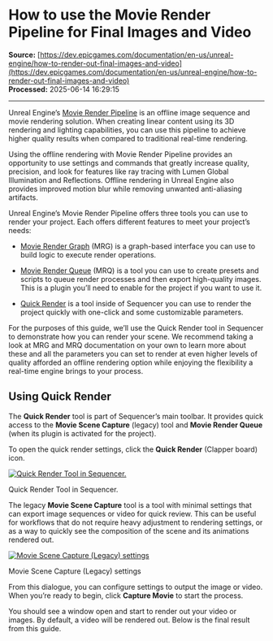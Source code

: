 # How to use the Movie Render Pipeline for Final Images and Video

**Source:** [https://dev.epicgames.com/documentation/en-us/unreal-engine/how-to-render-out-final-images-and-video](https://dev.epicgames.com/documentation/en-us/unreal-engine/how-to-render-out-final-images-and-video)  
**Processed:** 2025-06-14 16:29:15

---

Unreal Engine’s [Movie Render Pipeline](https://dev.epicgames.com/documentation/en-us/unreal-engine/BlueprintAPI/MovieRenderPipeline) is an offline image sequence and movie rendering solution. When creating linear content using its 3D rendering and lighting capabilities, you can use this pipeline to achieve higher quality results when compared to traditional real-time rendering.

Using the offline rendering with Movie Render Pipeline provides an opportunity to use settings and commands that greatly increase quality, precision, and look for features like ray tracing with Lumen Global Illumination and Reflections. Offline rendering in Unreal Engine also provides improved motion blur while removing unwanted anti-aliasing artifacts.

Unreal Engine’s Movie Render Pipeline offers three tools you can use to render your project. Each offers different features to meet your project’s needs:

-   [Movie Render Graph](https://dev.epicgames.com/documentation/en-us/unreal-engine/movie-render-pipeline-in-unreal-engine#movie-render-graph) (MRG) is a graph-based interface you can use to build logic to execute render operations.
    
-   [Movie Render Queue](https://dev.epicgames.com/documentation/en-us/unreal-engine/movie-render-pipeline-in-unreal-engine#movie-render-queue) (MRQ) is a tool you can use to create presets and scripts to queue render processes and then export high-quality images. This is a plugin you’ll need to enable for the project if you want to use it.
    
-   [Quick Render](https://dev.epicgames.com/documentation/en-us/unreal-engine/movie-render-pipeline-in-unreal-engine#quick-render) is a tool inside of Sequencer you can use to render the project quickly with one-click and some customizable parameters.
    

For the purposes of this guide, we’ll use the Quick Render tool in Sequencer to demonstrate how you can render your scene. We recommend taking a look at MRG and MRQ documentation on your own to learn more about these and all the parameters you can set to render at even higher levels of quality afforded an offline rendering option while enjoying the flexibility a real-time engine brings to your process.

## Using Quick Render

The **Quick Render** tool is part of Sequencer’s main toolbar. It provides quick access to the **Movie Scene Capture** (legacy) tool and **Movie Render Queue** (when its plugin is activated for the project). 

To open the quick render settings, click the **Quick Render** (Clapper board) icon.

[![Quick Render Tool in Sequencer.](https://dev.epicgames.com/community/api/documentation/image/93bea546-63f3-46ec-bfd2-b34762d01fd9?resizing_type=fit)](https://dev.epicgames.com/community/api/documentation/image/93bea546-63f3-46ec-bfd2-b34762d01fd9?resizing_type=fit)

Quick Render Tool in Sequencer.

The legacy **Movie Scene Capture** tool is a tool with minimal settings that can export image sequences or video for quick review. This can be useful for workflows that do not require heavy adjustment to rendering settings, or as a way to quickly see the composition of the scene and its animations rendered out.

[![Movie Scene Capture (Legacy) settings](https://dev.epicgames.com/community/api/documentation/image/88d740e8-91e7-4321-a561-5cfc30f9e126?resizing_type=fit)](https://dev.epicgames.com/community/api/documentation/image/88d740e8-91e7-4321-a561-5cfc30f9e126?resizing_type=fit)

Movie Scene Capture (Legacy) settings

From this dialogue, you can configure settings to output the image or video. When you’re ready to begin, click **Capture Movie** to start the process.

You should see a window open and start to render out your video or images. By default, a video will be rendered out. Below is the final result from this guide.